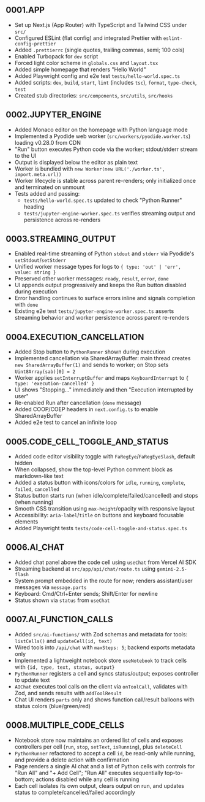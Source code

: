 ## 0001.APP

- Set up Next.js (App Router) with TypeScript and Tailwind CSS under `src/`
- Configured ESLint (flat config) and integrated Prettier with `eslint-config-prettier`
- Added `.prettierrc` (single quotes, trailing commas, semi; 100 cols)
- Enabled Turbopack for `dev` script
- Forced light color scheme in `globals.css` and `layout.tsx`
- Added simple homepage that renders "Hello World"
- Added Playwright config and e2e test `tests/hello-world.spec.ts`
- Added scripts: `dev`, `build`, `start`, `lint` (includes `tsc`), `format`, `type-check`, `test`
- Created stub directories: `src/components`, `src/utils`, `src/hooks`

## 0002.JUPYTER_ENGINE

- Added Monaco editor on the homepage with Python language mode
- Implemented a Pyodide web worker (`src/workers/pyodide.worker.ts`) loading v0.28.0 from CDN
- "Run" button executes Python code via the worker; stdout/stderr stream to the UI
- Output is displayed below the editor as plain text
- Worker is bundled with `new Worker(new URL('./worker.ts', import.meta.url))`
- Worker lifecycle is stable across parent re-renders; only initialized once and terminated on unmount
- Tests added and passing:
  - `tests/hello-world.spec.ts` updated to check "Python Runner" heading
  - `tests/jupyter-engine-worker.spec.ts` verifies streaming output and persistence across re-renders

## 0003.STREAMING_OUTPUT

- Enabled real-time streaming of Python `stdout` and `stderr` via Pyodide's `setStdout`/`setStderr`
- Unified worker message types for logs to `{ type: 'out' | 'err', value: string }`
- Preserved other worker messages: `ready`, `result`, `error`, `done`
- UI appends output progressively and keeps the Run button disabled during execution
- Error handling continues to surface errors inline and signals completion with `done`
- Existing e2e test `tests/jupyter-engine-worker.spec.ts` asserts streaming behavior and worker persistence across parent re-renders

## 0004.EXECUTION_CANCELLATION

- Added Stop button to `PythonRunner` shown during execution
- Implemented cancellation via SharedArrayBuffer: main thread creates `new SharedArrayBuffer(1)` and sends to worker; on Stop sets `Uint8Array(sab)[0] = 2`
- Worker applies `setInterruptBuffer` and maps `KeyboardInterrupt` to `{ type: 'execution-cancelled' }`
- UI shows "Stopping..." immediately and then "Execution interrupted by user"
- Re-enabled Run after cancellation (`done` message)
- Added COOP/COEP headers in `next.config.ts` to enable SharedArrayBuffer
- Added e2e test to cancel an infinite loop

## 0005.CODE_CELL_TOGGLE_AND_STATUS

- Added code editor visibility toggle with `FaRegEye`/`FaRegEyeSlash`, default hidden
- When collapsed, show the top-level Python comment block as markdown-like text
- Added a status button with icons/colors for `idle`, `running`, `complete`, `failed`, `cancelled`
- Status button starts run (when idle/complete/failed/cancelled) and stops (when running)
- Smooth CSS transition using `max-height`/opacity with responsive layout
- Accessibility: `aria-label`/`title` on buttons and keyboard focusable elements
- Added Playwright tests `tests/code-cell-toggle-and-status.spec.ts`

## 0006.AI_CHAT

- Added chat panel above the code cell using `useChat` from Vercel AI SDK
- Streaming backend at `src/app/api/chat/route.ts` using `gemini-2.5-flash`
- System prompt embedded in the route for now; renders assistant/user messages via `message.parts`
- Keyboard: Cmd/Ctrl+Enter sends; Shift/Enter for newline
- Status shown via `status` from `useChat`

## 0007.AI_FUNCTION_CALLS

- Added `src/ai-functions/` with Zod schemas and metadata for tools: `listCells()` and `updateCell(id, text)`
- Wired tools into `/api/chat` with `maxSteps: 5`; backend exports metadata only
- Implemented a lightweight notebook store `useNotebook` to track cells with `{id, type, text, status, output}`
- `PythonRunner` registers a cell and syncs status/output; exposes controller to update text
- `AIChat` executes tool calls on the client via `onToolCall`, validates with Zod, and sends results with `addToolResult`
- Chat UI renders `parts` only and shows function call/result balloons with status colors (blue/green/red)

## 0008.MULTIPLE_CODE_CELLS

- Notebook store now maintains an ordered list of cells and exposes controllers per cell (`run`, `stop`, `setText`, `isRunning`), plus `deleteCell`
- `PythonRunner` refactored to accept a cell `id`, be read-only while running, and provide a delete action with confirmation
- Page renders a single AI chat and a list of Python cells with controls for "Run All" and "+ Add Cell"; "Run All" executes sequentially top-to-bottom; actions disabled while any cell is running
- Each cell isolates its own output, clears output on run, and updates status to complete/cancelled/failed accordingly
